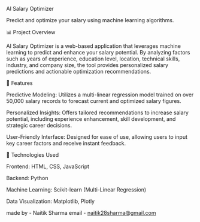 AI Salary Optimizer

Predict and optimize your salary using machine learning algorithms.

📊 Project Overview

AI Salary Optimizer is a web-based application that leverages machine learning to predict and enhance your salary potential. By analyzing factors such as years of experience, education level, location, technical skills, industry, and company size, the tool provides personalized salary predictions and actionable optimization recommendations.

🚀 Features

Predictive Modeling: Utilizes a multi-linear regression model trained on over 50,000 salary records to forecast current and optimized salary figures.

Personalized Insights: Offers tailored recommendations to increase salary potential, including experience enhancement, skill development, and strategic career decisions.

User-Friendly Interface: Designed for ease of use, allowing users to input key career factors and receive instant feedback.

🧪 Technologies Used

Frontend: HTML, CSS, JavaScript

Backend: Python

Machine Learning: Scikit-learn (Multi-Linear Regression)

Data Visualization: Matplotlib, Plotly

made by - 
Naitik Sharma 
email - naitik28sharma@gmail.com 
